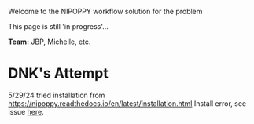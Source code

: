 Welcome to the NIPOPPY workflow solution for the problem

This page is still 'in progress'...

**Team:** JBP, Michelle, etc.

# DNK's Attempt
5/29/24 tried installation from https://nipoppy.readthedocs.io/en/latest/installation.html
Install error, see issue [here](https://github.com/neurodatascience/nipoppy/issues/250#issuecomment-2137351928).
